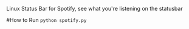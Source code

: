 
Linux Status Bar for Spotify, see what you're listening on the statusbar

#How to Run
`python spotify.py`
